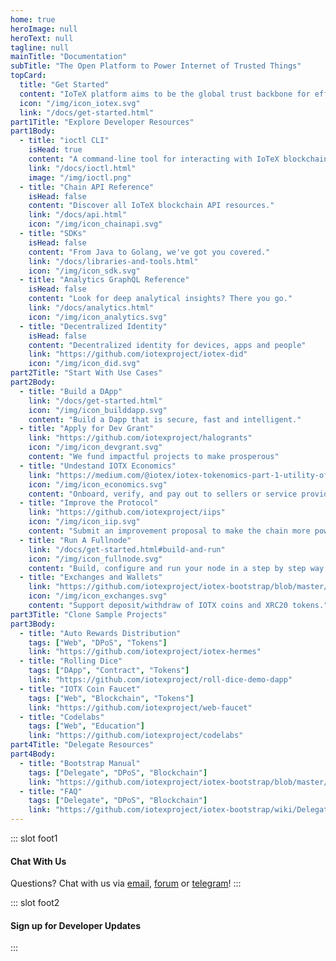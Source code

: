 ```yaml
---
home: true
heroImage: null
heroText: null
tagline: null
mainTitle: "Documentation"
subTitle: "The Open Platform to Power Internet of Trusted Things"
topCard:
  title: "Get Started"
  content: "IoTeX platform aims to be the global trust backbone for efficiently connecting distinct parties, where blockchain is the root of trust for this open platform."
  icon: "/img/icon_iotex.svg"
  link: "/docs/get-started.html"
part1Title: "Explore Developer Resources"
part1Body:
  - title: "ioctl CLI"
    isHead: true
    content: "A command-line tool for interacting with IoTeX blockchains."
    link: "/docs/ioctl.html"
    image: "/img/ioctl.png"
  - title: "Chain API Reference"
    isHead: false
    content: "Discover all IoTeX blockchain API resources."
    link: "/docs/api.html"
    icon: "/img/icon_chainapi.svg"
  - title: "SDKs"
    isHead: false
    content: "From Java to Golang, we've got you covered."
    link: "/docs/libraries-and-tools.html"
    icon: "/img/icon_sdk.svg"
  - title: "Analytics GraphQL Reference"
    isHead: false
    content: "Look for deep analytical insights? There you go."
    link: "/docs/analytics.html"
    icon: "/img/icon_analytics.svg"
  - title: "Decentralized Identity"
    isHead: false
    content: "Decentralized identity for devices, apps and people"
    link: "https://github.com/iotexproject/iotex-did"
    icon: "/img/icon_did.svg"
part2Title: "Start With Use Cases"
part2Body:
  - title: "Build a DApp"
    link: "/docs/get-started.html"
    icon: "/img/icon_builddapp.svg"
    content: "Build a Dapp that is secure, fast and intelligent."
  - title: "Apply for Dev Grant"
    link: "https://github.com/iotexproject/halogrants"
    icon: "/img/icon_devgrant.svg"
    content: "We fund impactful projects to make prosperous"
  - title: "Undestand IOTX Economics"
    link: "https://medium.com/@iotex/iotex-tokenomics-part-1-utility-of-the-iotx-token-781ff9c866e3"
    icon: "/img/icon_economics.svg"
    content: "Onboard, verify, and pay out to sellers or service providers."
  - title: "Improve the Protocol"
    link: "https://github.com/iotexproject/iips"
    icon: "/img/icon_iip.svg"
    content: "Submit an improvement proposal to make the chain more powerful."
  - title: "Run A Fullnode"
    link: "/docs/get-started.html#build-and-run"
    icon: "/img/icon_fullnode.svg"
    content: "Build, configure and run your node in a step by step way."
  - title: "Exchanges and Wallets"
    link: "https://github.com/iotexproject/iotex-bootstrap/blob/master/integration/exchange.md"
    icon: "/img/icon_exchanges.svg"
    content: "Support deposit/withdraw of IOTX coins and XRC20 tokens."
part3Title: "Clone Sample Projects"
part3Body:
  - title: "Auto Rewards Distribution"
    tags: ["Web", "DPoS", "Tokens"]
    link: "https://github.com/iotexproject/iotex-hermes"
  - title: "Rolling Dice"
    tags: ["DApp", "Contract", "Tokens"]
    link: "https://github.com/iotexproject/roll-dice-demo-dapp"
  - title: "IOTX Coin Faucet"
    tags: ["Web", "Blockchain", "Tokens"]
    link: "https://github.com/iotexproject/web-faucet"
  - title: "Codelabs"
    tags: ["Web", "Education"]
    link: "https://github.com/iotexproject/codelabs"
part4Title: "Delegate Resources"
part4Body:
  - title: "Bootstrap Manual"
    tags: ["Delegate", "DPoS", "Blockchain"]
    link: "https://github.com/iotexproject/iotex-bootstrap/blob/master/README.md"
  - title: "FAQ"
    tags: ["Delegate", "DPoS", "Blockchain"]
    link: "https://github.com/iotexproject/iotex-bootstrap/wiki/Delegate-Q&A"
---
```


<Home-Content />

::: slot foot1

#### Chat With Us

Questions? Chat with us via [email](mailto:support@iotex.io), [forum](https://community.iotex.io/c/research-development/protocol) or [telegram](https://t.me/IoTeXGroup)!
:::

::: slot foot2

#### Sign up for Developer Updates

<Home-Subscribe />
:::
